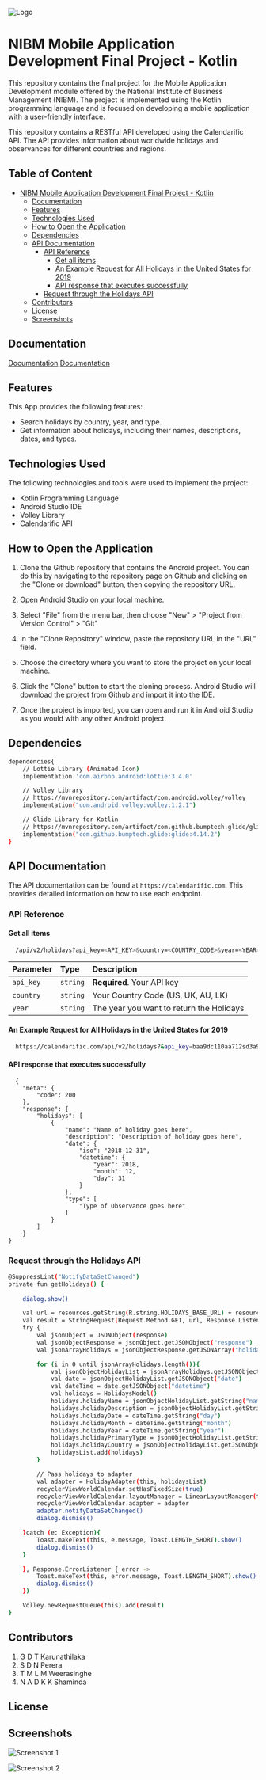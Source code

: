 ![Logo](https://www.nibm.lk/wp-content/themes/nibm-theme-child/images/main-logo.svg)
# NIBM Mobile Application Development Final Project - Kotlin

This repository contains the final project for the Mobile Application Development module offered by the National Institute of Business Management (NIBM). The project is implemented using the Kotlin programming language and is focused on developing a mobile application with a user-friendly interface.

This repository contains a RESTful API developed using the Calendarific API. The API provides information about worldwide holidays and observances for different countries and regions.


## Table of Content

* [NIBM Mobile Application Development Final Project - Kotlin](https://github.com/tharupathi02/Calendar#nibm-mobile-application-development-final-project---kotlin)
    * [Documentation](https://github.com/tharupathi02/Calendar#documentation)
    * [Features](https://github.com/tharupathi02/Calendar#features)
    * [Technologies Used](https://github.com/tharupathi02/Calendar#technologies-used)
    * [How to Open the Application](https://github.com/tharupathi02/Calendar#how-to-open-the-application)
    * [Dependencies](https://github.com/tharupathi02/Calendar#dependencies)
    * [API Documentation](https://github.com/tharupathi02/Calendar#api-documentation)
        * [API Reference](https://github.com/tharupathi02/Calendar#api-reference)
            * [Get all items](https://github.com/tharupathi02/Calendar#get-all-items)
            * [An Example Request for All Holidays in the United States for 2019](https://github.com/tharupathi02/Calendar#an-example-request-for-all-holidays-in-the-united-states-for-2019)
            * [API response that executes successfully](https://github.com/tharupathi02/Calendar#api-response-that-executes-successfully)
        * [Request through the Holidays API](https://github.com/tharupathi02/Calendar#request-through-the-holidays-api)
    * [Contributors](https://github.com/tharupathi02/Calendar#contributors)
    * [License](https://github.com/tharupathi02/Calendar#license)
    * [Screenshots](https://github.com/tharupathi02/Calendar#screenshots)
    

## Documentation

[Documentation](https://nibm-my.sharepoint.com/personal/cohdse221f-024_student_nibm_lk/Documents/MAD%20Assessment%204%201.pdf?login_hint=COHDSE221F-024%40student.nibm.lk)
<a href="https://nibm-my.sharepoint.com/personal/cohdse221f-024_student_nibm_lk/Documents/MAD%20Assessment%204%201.pdf?login_hint=COHDSE221F-024%40student.nibm.lk" target="_blank">Documentation</a>


## Features

This App provides the following features:
-   Search holidays by country, year, and type.
-   Get information about holidays, including their names, descriptions, dates, and types.

## Technologies Used

The following technologies and tools were used to implement the project:

-   Kotlin Programming Language
-   Android Studio IDE
-   Volley Library
-   Calendarific API

## How to Open the Application

 1. Clone the Github repository that contains the Android project. You can do this by navigating to the repository page on Github and clicking on the "Clone or download" button, then copying the repository URL.

 2. Open Android Studio on your local machine.
    
3.  Select "File" from the menu bar, then choose "New" > "Project from Version Control" > "Git"
    
4.  In the "Clone Repository" window, paste the repository URL in the "URL" field.
    
5.  Choose the directory where you want to store the project on your local machine.
    
6.  Click the "Clone" button to start the cloning process. Android Studio will download the project from Github and import it into the IDE.

7.  Once the project is imported, you can open and run it in Android Studio as you would with any other Android project.

## Dependencies

```bash
dependencies{
	// Lottie Library (Animated Icon)
	implementation 'com.airbnb.android:lottie:3.4.0'

	// Volley Library  
	// https://mvnrepository.com/artifact/com.android.volley/volley  
	implementation("com.android.volley:volley:1.2.1")

	// Glide Library for Kotlin
	// https://mvnrepository.com/artifact/com.github.bumptech.glide/glide 
	implementation("com.github.bumptech.glide:glide:4.14.2")
}
```
## API Documentation

The API documentation can be found at `https://calendarific.com`. This provides detailed information on how to use each endpoint.
	
### API Reference

#### Get all items

```bash
  /api/v2/holidays?api_key=<API_KEY>&country=<COUNTRY_CODE>&year=<YEAR>
```

| Parameter | Type     | Description                				|
| :-------- | :------- | :------------------------------------------|
| `api_key` | `string` | **Required**. Your API key 				|
| `country` | `string` | Your Country Code (US, UK, AU, LK) 		|
| `year` 	| `string` | The year you want to return the Holidays 	|

#### An Example Request for All Holidays in the United States for 2019

```bash
  https://calendarific.com/api/v2/holidays?&api_key=baa9dc110aa712sd3a9fa2a3dwb6c01d4c875950dc32vs&country=US&year=2019
```

#### API response that executes successfully

```http
  {
    "meta": {
        "code": 200
    },
    "response": {
        "holidays": [
            {
                "name": "Name of holiday goes here",
                "description": "Description of holiday goes here",
                "date": {
                    "iso": "2018-12-31",
                    "datetime": {
                        "year": 2018,
                        "month": 12,
                        "day": 31
                    }
                },
                "type": [
                    "Type of Observance goes here"
                ]
            }
        ]
    }
}
```


### Request through the Holidays API

```bash
@SuppressLint("NotifyDataSetChanged")  
private fun getHolidays() {  
  
	dialog.show()  

	val url = resources.getString(R.string.HOLIDAYS_BASE_URL) + resources.getString(R.string.API_KEY) + "&country=LK&year=2023"  
	val result = StringRequest(Request.Method.GET, url, Response.Listener { response ->  
	try {  
		val jsonObject = JSONObject(response)  
		val jsonObjectResponse = jsonObject.getJSONObject("response")  
		val jsonArrayHolidays = jsonObjectResponse.getJSONArray("holidays")  

		for (i in 0 until jsonArrayHolidays.length()){  
			val jsonObjectHolidayList = jsonArrayHolidays.getJSONObject(i)  
			val date = jsonObjectHolidayList.getJSONObject("date")  
			val dateTime = date.getJSONObject("datetime")  
			val holidays = HolidaysModel()  
			holidays.holidayName = jsonObjectHolidayList.getString("name")  
			holidays.holidayDescription = jsonObjectHolidayList.getString("description")  
			holidays.holidayDate = dateTime.getString("day")  
			holidays.holidayMonth = dateTime.getString("month")  
			holidays.holidayYear = dateTime.getString("year")  
			holidays.holidayPrimaryType = jsonObjectHolidayList.getString("primary_type")  
			holidays.holidayCountry = jsonObjectHolidayList.getJSONObject("country").getString("name")  
			holidaysList.add(holidays)  
		}  

		// Pass holidays to adapter
		val adapter = HolidayAdapter(this, holidaysList)  
		recyclerViewWorldCalendar.setHasFixedSize(true)  
		recyclerViewWorldCalendar.layoutManager = LinearLayoutManager(this, LinearLayoutManager.VERTICAL, false)  
		recyclerViewWorldCalendar.adapter = adapter  
		adapter.notifyDataSetChanged()  
		dialog.dismiss()  

	}catch (e: Exception){  
		Toast.makeText(this, e.message, Toast.LENGTH_SHORT).show()  
		dialog.dismiss()  
	}  

	}, Response.ErrorListener { error ->  
		Toast.makeText(this, error.message, Toast.LENGTH_SHORT).show()  
		dialog.dismiss()  
	})  

	Volley.newRequestQueue(this).add(result)  
}
```

## Contributors

 1. G D T Karunathilaka
 2. S D N Perera
 3. T M L M Weerasinghe
 4. N A D K K Shaminda

## License

## Screenshots

![Screenshot 1](https://lpl22.x10.mx/App%20UI/1.jpg)

![Screenshot 2](https://lpl22.x10.mx/App%20UI/2.jpg)
